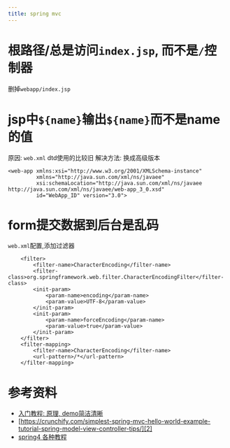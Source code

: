 ```yaml
---
title: spring mvc
---
```


# 根路径/总是访问`index.jsp`, 而不是`/`控制器


删掉`webapp/index.jsp`

# jsp中`${name}`输出`${name}`而不是name的值

原因: `web.xml` dtd使用的比较旧
解决方法: 换成高级版本

```
<web-app xmlns:xsi="http://www.w3.org/2001/XMLSchema-instance"
         xmlns="http://java.sun.com/xml/ns/javaee"
         xsi:schemaLocation="http://java.sun.com/xml/ns/javaee http://java.sun.com/xml/ns/javaee/web-app_3_0.xsd"
         id="WebApp_ID" version="3.0">
```

# form提交数据到后台是乱码

`web.xml`配置,添加过滤器

```
    <filter>
        <filter-name>CharacterEncoding</filter-name>
        <filter-class>org.springframework.web.filter.CharacterEncodingFilter</filter-class>
        <init-param>
            <param-name>encoding</param-name>
            <param-value>UTF-8</param-value>
        </init-param>
        <init-param>
            <param-name>forceEncoding</param-name>
            <param-value>true</param-value>
        </init-param>
    </filter>
    <filter-mapping>
        <filter-name>CharacterEncoding</filter-name>
        <url-pattern>/*</url-pattern>
    </filter-mapping>
```




# 参考资料

- [入门教程: 原理, demo简洁清晰][1]
- [https://crunchify.com/simplest-spring-mvc-hello-world-example-tutorial-spring-model-view-controller-tips/][2]
- [spring4 各种教程][3]

[3]: http://websystique.com/springmvc/spring-4-mvc-apache-tiles-3-annotation-based-example/
[2]: https://crunchify.com/simplest-spring-mvc-hello-world-example-tutorial-spring-model-view-controller-tips/
[1]: http://o7planning.org/en/10129/spring-mvc-tutorial-for-beginners
